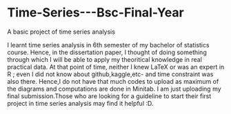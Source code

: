 # Time-Series---Bsc-Final-Year
A basic project of time series analysis 

I learnt time series analysis in 6th semester of my bachelor of statistics course.
Hence, in the dissertation paper, I thought of doing something through which I
will be able to apply my theoritical knowledge in real practical data. At that point of time,
neither I knew LaTeX or was an expert in R ; even I did not know about github,kaggle,etc- and time constraint was also there.
Hence,I do not have that much codes to upload as maximum of the diagrams and computations are done in Minitab.
I am just uploading my final submission.Those who are looking for a guideline to start their
first project in time series analysis may find it helpful :D.
